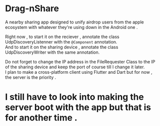 # Drag-nShare
A nearby sharing app designed to unify airdrop users from the apple ecosystem with whatever they're using down in the Android one .


Right now , to start it on the reciever , annotate the class UdpDiscoveryListenner with the ```@Component``` annotation.  
And to start it on the sharing device , annotate the class UdpDiscoveryWriter with the same annotation.  

Do not forget to change the IP address in the FileRequester Class to the IP of the sharing device and keep the port of course till I change it later.  
I plan to make a cross-platform client using Flutter and Dart but for now , the server is the priority .  
# I still have to look into making the server boot with the app but that is for another time .
